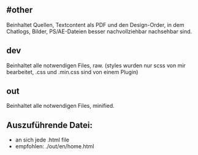 ## #other
Beinhaltet Quellen, Textcontent als PDF und den Design-Order, in dem Chatlogs, Bilder, PS/AE-Dateien besser nachvollziehbar nachsehbar sind.

## dev
Beinhaltet alle notwendigen Files, raw. (styles wurden nur scss von mir bearbeitet, .css und .min.css sind von einem Plugin)

## out
Beinhaltet alle notwendigen Files, minified.

## Auszuführende Datei:
- an sich jede .html file
- empfohlen: ./out/en/home.html
